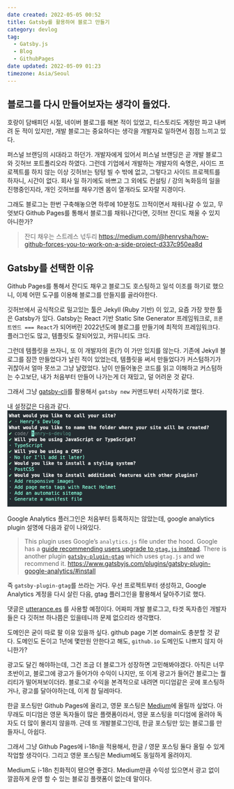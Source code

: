 ```yaml
---
date created: 2022-05-05 00:52
title: Gatsby를 활용하여 블로그 만들기
category: devlog
tag:
  - Gatsby.js
  - Blog
  - GithubPages
date updated: 2022-05-09 01:23
timezone: Asia/Seoul
---
```


## 블로그를 다시 만들어보자는 생각이 들었다.

호랑이 담배피던 시절, 네이버 블로그를 해본 적이 있었고, 티스토리도 계정만 파고 내버려 둔 적이 있지만, 개발 블로그는 중요하다는 생각을 개발자로 일하면서 점점 느끼고 있다.

퍼스널 브랜딩의 시대라고 하던가. 개발자에게 있어서 퍼스널 브랜딩은 곧 개발 블로그와 깃허브 포트폴리오라 하였다. 그런데 기업에서 개발하는 개발자의 숙명은, 사이드 프로젝트를 하지 않는 이상 깃허브는 텅텅 빌 수 밖에 없고, 그렇다고 사이드 프로젝트를 하자니, 시간이 없다. 회사 일 하기에도 바쁘고 그 외에도 컨설팅 / 강의 녹화등의 일을 진행중인지라, 개인 깃허브를 채우기엔 몸이 열개라도 모자랄 지경이다.

그래도 블로그는 한번 구축해놓으면 하루에 10분정도 끄적이면서 채워나갈 수 있고, 무엇보다 Github Pages를 통해서 블로그를 채워나간다면, 깃허브 잔디도 채울 수 있지 아니한가?

> 잔디 채우는 스트레스 넋두리
> https://medium.com/@henrysha/how-github-forces-you-to-work-on-a-side-project-d337c950ea8d

## Gatsby를 선택한 이유

Github Pages를 통해서 잔디도 채우고 블로그도 호스팅하고 일석 이조를 하기로 했으니, 이제 어떤 도구를 이용해 블로그를 만들지를 골라야한다.

깃허브에서 공식적으로 밀고있는 툴은 Jekyll (Ruby 기반) 이 있고, 요즘 가장 핫한 툴은 Gatsby가 있다. Gatsby는 React 기반 Static Site Generator 프레임워크로, `프론트엔드 === React`가 되어버린 2022년도에 블로그를 만들기에 최적의 프레임워크다. 플러그인도 많고, 템플릿도 잘되어있고, 커뮤니티도 크다.

그런데 템플릿을 쓰자니, 또 이 개발자의 혼(?) 이 가만 있지를 않는다. 기존에 Jekyll 블로그를 잠깐 만들었다가 날린 적이 있었는데, 템플릿을 써서 만들었다가 커스텀하기가 귀찮아서 얼마 못쓰고 그냥 날렸었다. 남이 만들어놓은 코드를 읽고 이해하고 커스텀하는 수고보단, 내가 처음부터 만들어 나가는게 더 재밌고, 덜 어려운 것 같다.

그래서 그냥 [gatsby-cli](https://www.gatsbyjs.com/docs/reference/gatsby-cli/)를 활용해서 `gatsby new` 커맨드부터 시작하기로 했다.

내 설정값은 다음과 같다.
![Gatsby new config](./attachments/Pasted%20image%2020220505005138.png)

Google Analytics 플러그인은 처음부터 등록하지는 않았는데, google analytics plugin 설명에 다음과 같이 나와있다.

> This plugin uses Google’s `analytics.js` file under the hood. Google has a [guide recommending users upgrade to `gtag.js` instead](https://developers.google.com/analytics/devguides/collection/upgrade/analyticsjs). There is another plugin [`gatsby-plugin-gtag`](https://gatsbyjs.com/plugins/gatsby-plugin-google-gtag/) which uses `gtag.js` and we recommend it.
> https://www.gatsbyjs.com/plugins/gatsby-plugin-google-analytics/#install

즉 `gatsby-plugin-gtag`를 쓰라는 거다. 우선 프로젝트부터 생성하고, Google Analytics 계정을 다시 살린 다음, gtag 플러그인을 활용해서 달아주기로 했다.

댓글은 [utterance.es](https://utteranc.es/) 를 사용할 예정이다. 어짜피 개발 블로그고, 타겟 독자층인 개발자들은 다 깃허브 하나쯤은 있을테니까 문제 없으리라 생각했다.

도메인은 굳이 따로 팔 이유 있을까 싶다. github page 기본 domain도 충분할 것 같다. 도메인도 돈이고 1년에 몇만원 안한다고 해도, `github.io` 도메인도 나쁘지 않지 아니한가?

광고도 달긴 해야하는데, 그건 조금 더 블로그가 성장하면 고민해봐야겠다. 아직은 너무 초반이고, 블로그에 광고가 들어가야 수익이 나지만, 또 이게 광고가 들어간 블로그는 퀄리티가 떨어져보이더라. 블로그로 수익을 본격적으로 내려면 미디엄같은 곳에 포스팅하거나, 광고를 달아야하는데, 이게 참 딜레마다.

한글 포스팅만 Github Pages에 올리고, 영문 포스팅은 [Medium](https://medium.com/@henrysha)에 올릴까 싶었다. 아무래도 미디엄은 영문 독자들이 많은 플랫폼이라서, 영문 포스팅을 미디엄에 올려야 독자도 더 많이 몰리지 않을까. 근데 또 개발블로그인데, 한글 포스팅만 있는 블로그를 만들자니, 아쉽다.

그래서 그냥 Github Pages에 i-18n을 적용해서, 한글 / 영문 포스팅 둘다 올릴 수 있게 작업할 생각이다. 그리고 영문 포스팅은 Medium에도 동일하게 올려야지.

Medium도 i-18n 친화적이 됐으면 좋겠다. Medium만큼 수익성 있으면서 광고 없이 깔끔하게 운영 할 수 있는 블로깅 플랫폼이 없는데 말이다.
